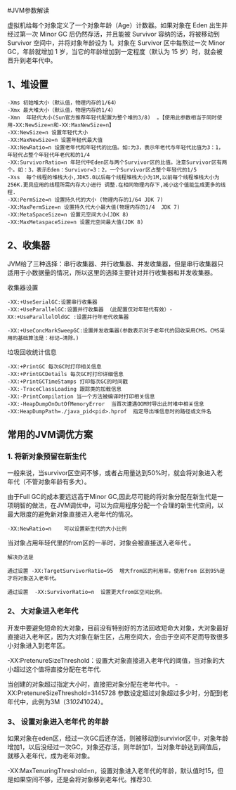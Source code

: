 #JVM参数解读

   虚拟机给每个对象定义了一个对象年龄（Age）计数器。如果对象在 Eden 出生并经过第一次 Minor GC 后仍然存活，并且能被 Survivor 容纳的话，将被移动到 Survivor 空间中，并将对象年龄设为 1。对象在 Survivor 区中每熬过一次 Minor GC，年龄就增加 1 岁，当它的年龄增加到一定程度（默认为 15 岁）时，就会被晋升到老年代中。

## 1、堆设置

```
-Xms 初始堆大小（默认值，物理内存的1/64）
-Xmx 最大堆大小（默认值，物理内存的1/4）
-Xmn  年轻代大小(Sun官方推荐年轻代配置为整个堆的3/8)  。【使用此参数相当于同时使用-XX:NewSize=n和-XX:MaxNewSize=n】
-XX:NewSize=n 设置年轻代大小
-XX:MaxNewSize=n 设置年轻代最大值
-XX:NewRatio=n 设置老年代和年轻代的比值。如:为3，表示年老代与年轻代比值为3：1，年轻代占整个年轻代年老代和的1/4
-XX:SurvivorRatio=n 年轻代中Eden区与两个Survivor区的比值。注意Survivor区有两个。如：3，表示Eden：Survivor=3：2，一个Survivor区占整个年轻代的1/5
-Xss  每个线程的堆栈大小,JDK5.0以后每个线程堆栈大小为1M,以前每个线程堆栈大小为256K.更具应用的线程所需内存大小进行 调整.在相同物理内存下,减小这个值能生成更多的线程.
-XX:PermSize=n 设置持久代的大小 (物理内存的1/64 JDK 7)
-XX:MaxPermSize=n 设置持久代大小最大值(物理内存的1/4  JDK 7)
-XX:MetaSpaceSize=n 设置元空间大小(JDK 8)
-XX:MaxMetaspaceSize=n 设置元空间最大值(JDK 8)
```
## 2、收集器

JVM给了三种选择：串行收集器、并行收集器、并发收集器，但是串行收集器只适用于小数据量的情况，所以这里的选择主要针对并行收集器和并发收集器。

收集器设置 
```
-XX:+UseSerialGC:设置串行收集器 
-XX:+UseParallelGC:设置并行收集器 （此配置仅对年轻代有效）-XX:+UseParallelOldGC :设置并行年老代收集器

-XX:+UseConcMarkSweepGC:设置并发收集器(参数表示对于老年代的回收采用CMS。CMS采用的基础算法是：标记—清除。)
```
垃圾回收统计信息
```
-XX:+PrintGC 每次GC时打印相关信息
-XX:+PrintGCDetails 每次GC时打印详细信息
-XX:+PrintGCTimeStamps 打印每次GC的时间戳
-XX:-TraceClassLoading 跟踪类的加载信息
-XX:-PrintCompilation 当一个方法被编译时打印相关信息    
-XX:-HeapDumpOnOutOfMemoryError	 当首次遭遇OOM时导出此时堆中相关信息
-XX:HeapDumpPath=./java_pid<pid>.hprof	指定导出堆信息时的路径或文件名
```

## 常用的JVM调优方案


### 1. 将新对象预留在新生代

  一般来说，当survivor区空间不够，或者占用量达到50%时，就会将对象进入老年代（不管对象年龄有多大）。

由于Full GC的成本要远远高于Minor GC,因此尽可能的将对象分配在新生代是一项明智的做法，在JVM调优中，可以为应用程序分配一个合理的新生代空间，以最大限度的避免新对象直接进入老年代的情况。

    -XX:NewRatio=n    可以设置新生代的大小比例

  当对象占用年轻代里的from区的一半时，对象会被直接送入老年代 。

    解决办法是

    通过设置 -XX:TargetSurvivorRatio=95  增大from区的利用率，使用from 区到95%是才将对象送入老年代。

    通过设置  -XX:SurvivorRatio=n  设置更大from区空间比例。
### 2、 大对象进入老年代

开发中要避免短命的大对象，目前没有特别好的方法回收短命大对象，大对象最好直接进入老年区，因为大对象在新生区，占用空间大，会由于空间不足而导致很多小对象进入到老年区。

-XX:PretenureSizeThreshold：设置大对象直接进入老年代的阈值，当对象的大小超过这个值将直接分配在老年代.

当创建的对象超过指定大小时，直接把对象分配在老年代中。
  -XX:PretenureSizeThreshold=3145728      参数设定超过对象超过多少时，分配到老年代中，此例为3M（3*1024*1024）。

### 3、 设置对象进入老年代 的年龄

 如果对象在eden区，经过一次GC后还存活，则被移动到survivior区中，对象年龄增加1，以后没经过一次GC，对象还存活，则年龄加1，当对象年龄达到阈值后，就移入老年代，成为老年对象。

  -XX:MaxTenuringThreshold=n，设置对象进入老年代的年龄，默认值时15，但是如果空间不够，还是会将对象移到老年代。推荐30.


